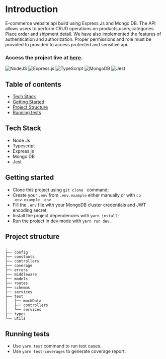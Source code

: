 # Introduction

E-commerce website api build using Express Js and Mongo DB.
The API allows users to perform CRUD operations on products,users,categories. Place order and shipment detail. 
We have also implemented the features of authentication and authorization. Proper permissions and role must be provided to provided to access protected and sensitive api.
### Access the project live at [here](https://integrify-backend-ma3it4x6p-albinlamichhane9-gmailcom.vercel.app/).

![NodeJS](https://img.shields.io/badge/node.js-6DA55F?style=for-the-badge&logo=node.js&logoColor=white)
![Express.js](https://img.shields.io/badge/express.js-%23404d59.svg?style=for-the-badge&logo=express&logoColor=%2361DAFB)
![TypeScript](https://img.shields.io/badge/typescript-%23007ACC.svg?style=for-the-badge&logo=typescript&logoColor=white)
![MongoDB](https://img.shields.io/badge/MongoDB-%234ea94b.svg?style=for-the-badge&logo=mongodb&logoColor=white)
![Jest](https://img.shields.io/badge/-jest-%23C21325?style=for-the-badge&logo=jest&logoColor=white)

## Table of contents
- [Tech Stack](#tech-stack)
- [Getting Started](#getting-started)
- [Project Structure](#project-structure)
- [Running tests](#running-tests)
  

## Tech Stack
- Node Js
- Typescript
- Express js
- Mongo DB
- Jest

## Getting started
- Clone this project using `git clone ` command;
- Create your `.env` from `.env.example` either manually or with `cp .env.example .env`
- Fill the `.env` file with your MongoDB cluster credentials and JWT encoding secret;
- Install the project dependencies with `yarn install`;
- Run the project in dev mode with `yarn run dev`.

## Project structure

```
.
├── config
├── constants
├── controllers
├── coverage
├── errors
├── middleware
├── models
├── routes
├── schemas
├── services
├── test
│   ├── mockData
│   ├── controllers
│   └── services
├── types
└── utils
```

## Running tests
- Use `yarn test` command to run test cases.
- Use `yarn test-coverages` to generate coverage report.
